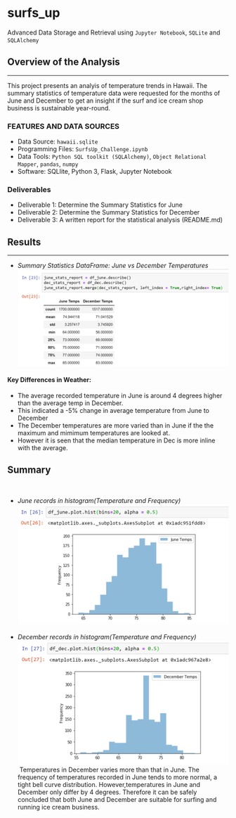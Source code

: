 # surfs_up
Advanced Data Storage and Retrieval using `Jupyter Notebook`, `SQLite` and `SQLAlchemy`
​
## Overview of the Analysis
---
This project presents an analyis of temperature trends in Hawaii. The summary statistics of temperature data were requested for the months of June and December to get an insight if the surf and ice cream shop business is sustainable year-round.
​
### FEATURES AND DATA SOURCES
- Data Source: `hawaii.sqlite`
- Programming Files: `SurfsUp_Challenge.ipynb`
- Data Tools: `Python SQL toolkit (SQLAlchemy)`, `Object Relational Mapper`, `pandas`, `numpy`
- Software: SQLlite, Python 3, Flask, Jupyter Notebook
​
### Deliverables
- Deliverable 1: Determine the Summary Statistics for June
- Deliverable 2: Determine the Summary Statistics for December
- Deliverable 3: A written report for the statistical analysis (README.md)
​
## Results
---
- _Summary Statistics DataFrame: June vs December Temperatures_
![summary_stats_df](images/image_summary_stats.png)
​
#### Key Differences in Weather: 
- The average recorded temperature in June is around 4 degrees higher than the average temp in December.
- This indicated a -5% change in average temperature from June to December
- The December temperatures are more varied than in June if the the maximum and mimimum temperatures are looked at.
- However it is seen that the median temperature in Dec is more inline with the average.
   
## Summary
​
- _June records in histogram(Temperature and Frequency)_
![june_plot](images/June_hist.png)
​
- _December records in histogram(Temperature and Frequency)_
![dec_plot](images/dec_hist.png)
​
Temperatures in December varies more than that in June.
The frequency of temperatures recorded in June tends to more normal, a tight bell curve distribution.
However,temperatures in June and December only differ by 4 degrees.
Therefore it can be safely concluded that both June and December are suitable for surfing and running ice cream business.
